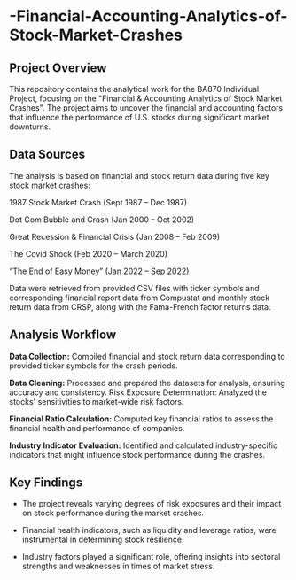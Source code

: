 # -Financial-Accounting-Analytics-of-Stock-Market-Crashes


## Project Overview

This repository contains the analytical work for the BA870 Individual Project, focusing on the "Financial & Accounting Analytics of Stock Market Crashes". The project aims to uncover the financial and accounting factors that influence the performance of U.S. stocks during significant market downturns.

## Data Sources

The analysis is based on financial and stock return data during five key stock market crashes:

1987 Stock Market Crash (Sept 1987 – Dec 1987)

Dot Com Bubble and Crash (Jan 2000 – Oct 2002)

Great Recession & Financial Crisis (Jan 2008 – Feb 2009)

The Covid Shock (Feb 2020 – March 2020)

“The End of Easy Money” (Jan 2022 – Sep 2022)

Data were retrieved from provided CSV files with ticker symbols and corresponding financial report data from Compustat and monthly stock return data from CRSP, along with the Fama-French factor returns data.


## Analysis Workflow
**Data Collection:**  Compiled financial and stock return data corresponding to provided ticker symbols for the crash periods.

**Data Cleaning:** Processed and prepared the datasets for analysis, ensuring accuracy and consistency.
Risk Exposure Determination: Analyzed the stocks' sensitivities to market-wide risk factors.

**Financial Ratio Calculation:** Computed key financial ratios to assess the financial health and performance of companies.

**Industry Indicator Evaluation:** Identified and calculated industry-specific indicators that might influence stock performance during the crashes.

## Key Findings

- The project reveals varying degrees of risk exposures and their impact on stock performance during the market crashes.

- Financial health indicators, such as liquidity and leverage ratios, were instrumental in determining stock resilience.

- Industry factors played a significant role, offering insights into sectoral strengths and weaknesses in times of market stress.
